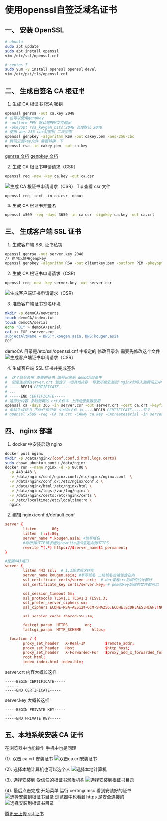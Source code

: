 # 使用openssl自签泛域名证书
## 一、 安装 OpenSSL

```bash
# ubuntu
sudo apt update
sudo apt install openssl
vim /etc/ssl/openssl.cnf

# centos 7
sudo yum -y install openssl openssl-devel
vim /etc/pki/tls/openssl.cnf
```

## 二、 生成自签名 CA 根证书

1. 生成 CA 根证书 RSA 密钥

```bash
openssl genrsa -out ca.key 2048
# 也可以使用genpkey
# -outform PEM 默认是PEM文件输出
# -pkeyopt rsa_keygen_bits:2048 长度默认 2048
# 使用-aes-256-cbc对密钥 二次加密
openssl genpkey -algorithm RSA -out cakey.pem -aes-256-cbc
# 腾讯云要key文件 需要转换一下
openssl rsa -in cakey.pem -out ca.key
```

[genrsa 文档](https://www.openssl.org/docs/man3.1/man1/openssl-genrsa.html)
[genpkey 文档](https://www.openssl.org/docs/man3.1/man1/openssl-genpkey.html)

2. 生成 CA 根证书申请请求（CSR）

```bash
openssl req -new -key ca.key -out ca.csr
```

![生成 CA 根证书申请请求（CSR）](generate_ca.csr.png)
Tip:查看 csr 文件

```
openssl req -text -in ca.csr -noout
```

3. 生成 CA 根证书并签名

```bash
openssl x509 -req -days 3650 -in ca.csr -signkey ca.key -out ca.crt
```

## 三、 生成客户端 SSL 证书

1. 生成客户端 SSL 证书私钥

```bash
openssl genrsa -out server.key 2048
// 也可以使用genpkey
openssl genpkey -algorithm RSA -out clientkey.pem -outform PEM -pkeyopt rsa_keygen_bits:2048
```

2. 生成 CA 根证书申请请求（CSR）

```bash
openssl req -new -key server.key -out server.csr
```

![生成客户端证书申请请求（CSR）](generate_server.csr.png)

3. 准备客户端证书签名环境

```bash
mkdir -p demoCA/newcerts
touch demoCA/index.txt
touch demoCA/serial
echo "01" > demoCA/serial
cat << EOF >server.ext
subjectAltName = DNS:*.kougen.asia, DNS:kougen.asia
EOF
```

demoCA 目录是/etc/ssl/openssl.cnf 中指定的 修改目录名 需要先修改这个文件
![生成客户端证书申请请求（CSR）](openssl.cnf.png)

4. 生成客户端 SSL 证书并完成签名

```bash
#  这个命令会把 签署的证书 编号记录到 demoCA目录中
#  但是生成的server.crt 包含了一切其他内容  导致不能安装到 nginx和导入到腾讯云中 需要把
# -----BEGIN CERTIFICATE-----
# ...
# -----END CERTIFICATE-----
# 这部分内容 复制到新的 crt文件中 上传给服务器使用
openssl ca -days 365 -in server.csr -out server.crt -cert ca.crt -keyfile ca.key -extfile server.ext
# 单独生成证书 不做任何记录 生成的文件 以-----BEGIN CERTIFICATE-----开头
# openssl x509 -req -CA ca.crt -CAkey ca.key -CAcreateserial -in server.csr -out server.crt -extfile server.ext
```

## 四、 nginx 部署

1. docker 中安装启动 nginx

```bash
docker pull nginx
mkdir -p /data/nginx/{conf,conf.d,html,logs,certs}
sudo chown ubuntu:ubuntu /data/nginx
docker run --name nginx -d -p 80:80 \
  -p 443:443 \
  -v /data/nginx/conf/nginx.conf:/etc/nginx/nginx.conf  \
  -v /data/nginx/conf.d/:/etc/nginx/conf.d \
  -v /data/nginx/html:/etc/nginx/html \
  -v /data/nginx/logs:/var/log/nginx \
  -v /data/nginx/certs:/etc/nginx/certs \
  -v /etc/localtime:/etc/localtime:ro \
  nginx
```

2. 编辑 nginx/conf.d/default.conf

```conf
server {
        listen       80;
        listen  [::]:80;
        server_name *.kougen.asia; #填写域名
        #将所有HTTP请求通过rewrite指令重定向到HTTPS
        rewrite ^(.*) https://$server_name$1 permanent;
}

#配置443端口
server {
        listen 443 ssl;  # 1.1版本后这样写
        server_name kougen.asia; #填写域名 二级域名也被包含在内
        ssl_certificate certs/server.crt;  # der或者crt后缀的估计都行
        ssl_certificate_key certs/server.key; # pem和key后缀的文件都可以

        ssl_session_timeout 5m;
        ssl_protocols TLSv1.1 TLSv1.2 TLSv1.3;
        ssl_prefer_server_ciphers on;
        ssl_ciphers ECDHE-RSA-AES128-GCM-SHA256:ECDHE:ECDH:AES:HIGH:!NULL:!aNULL:!MD5:!ADH:!RC4;

        ssl_session_cache shared:SSL:1m;

        fastcgi_param  HTTPS        on;
        fastcgi_param  HTTP_SCHEME     https;

  location / {
        proxy_set_header   X-Real-IP         $remote_addr;
        proxy_set_header   Host              $http_host;
        proxy_set_header   X-Forwarded-For   $proxy_add_x_forwarded_for;
        root html;
        index index.html index.htm;

```

server.crt 内容大概长这样

```
-----BEGIN CERTIFICATE-----
......
-----END CERTIFICATE-----
```

server.key 大概长这样

```
-----BEGIN PRIVATE KEY-----
...
-----END PRIVATE KEY-----
```

## 五、本地系统安装 CA 证书

在浏览器中也能操作 手机中也是同理

(1). 双击 ca.crt 安装证书
![双击ca.crt安装证书](install_ca.png)

(2). 选择本地计算机也可以选个人
![选择本地计算机](install_ca2.png)

(3). 选择安装到 受信任的根证书颁发机构
![选择安装到根证书目录](install_ca3.png)

(4). 最后点击完成
开始菜单 运行 certmgr.msc 看到安装好的证书
![选择安装到根证书目录](install_ca_check1.png)
浏览器中也看到 https 是安全连接的
![选择安装到根证书目录](install_ca_check2.png)

[腾讯云上传 ssl 证书](https://console.cloud.tencent.com/ssl/dsc/upload)
